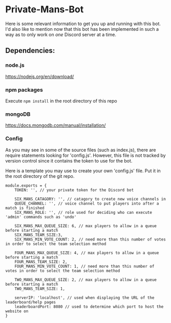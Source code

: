 # Private-Mans-Bot

Here is some relevant information to get you up and running with this bot. I'd also like to mention now that this bot has been implemented in such a way as to only work on *one* Discord server at a time.

## Dependencies:

### node.js
https://nodejs.org/en/download/

### npm packages
Execute ```npm install``` in the root directory of this repo

### mongoDB
https://docs.mongodb.com/manual/installation/


### Config
As you may see in some of the source files (such as index.js), there are require statements looking for 'config.js'. However, this file is not tracked by version control since it contains the token to use for the bot.

Here is a template you may use to create your own 'config.js' file. Put it in the root directory of the git repo.

```
module.exports = {
    TOKEN: '', // your private token for the Discord bot
    
    SIX_MANS_CATAGORY: '', // catagory to create new voice channels in
    QUEUE_CHANNEL: '', // voice channel to put players into after a match is finished
    SIX_MANS_ROLE: '', // role used for deciding who can execute 'admin' commands such as 'undo'
    
    SIX_MANS_MAX_QUEUE_SIZE: 6, // max players to allow in a queue before starting a match
    SIX_MANS_TEAM_SIZE:3,
    SIX_MANS_MIN_VOTE_COUNT: 2, // need more than this number of votes in order to select the team selection method

    FOUR_MANS_MAX_QUEUE_SIZE: 4, // max players to allow in a queue before starting a match
    FOUR_MANS_TEAM_SIZE: 2,
    FOUR_MANS_MIN_VOTE_COUNT: 1, // need more than this number of votes in order to select the team selection method

    TWO_MANS_MAX_QUEUE_SIZE: 2, // max players to allow in a queue before starting a match
    TWO_MANS_TEAM_SIZE: 1,

    serverIP: 'localhost', // used when displaying the URL of the leaderboard/help pages
    leaderboardPort: 8080 // used to determine which port to host the website on
}
```

